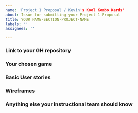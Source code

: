 ```yaml
---
name: 'Project 1 Proposal / Kevin's Kool Kombo Kards'
about: Issue for submitting your Project 1 Proposal
title: YOUR NAME-SECTION-PROJECT-NAME
labels: ''
assignees: ''

---
```


### Link to your GH repository

### Your chosen game 

### Basic User stories

### Wireframes 

### Anything else your instructional team should know